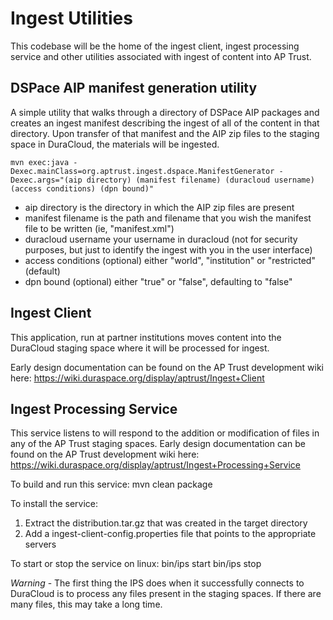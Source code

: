 # Ingest Utilities

This codebase will be the home of the ingest client, ingest processing service and other utilities associated with ingest of content into AP Trust.

## DSPace AIP manifest generation utility

A simple utility that walks through a directory of DSPace AIP packages and creates an ingest manifest describing the ingest of all of the content in that directory.  Upon transfer of that manifest and the AIP zip files to the staging space in DuraCloud, the materials will be ingested.

	mvn exec:java -Dexec.mainClass=org.aptrust.ingest.dspace.ManifestGenerator -Dexec.args="(aip directory) (manifest filename) (duracloud username) (access conditions) (dpn bound)"

* aip directory is the directory in which the AIP zip files are present 
* manifest filename is the path and filename that you wish the manifest file to be written (ie, "manifest.xml")
* duracloud username your username in duracloud (not for security purposes, but just to identify the ingest with you in the user interface)
* access conditions (optional) either "world", "institution" or "restricted" (default)
* dpn bound (optional) either "true" or "false", defaulting to "false"

## Ingest Client
This application, run at partner institutions moves content into the DuraCloud staging space where it will be processed for ingest.

Early design documentation can be found on the AP Trust development wiki here: https://wiki.duraspace.org/display/aptrust/Ingest+Client

## Ingest Processing Service
This service listens to will respond to the addition or modification of files in any of the AP Trust staging spaces.  Early design documentation can be found on the AP Trust development wiki here: https://wiki.duraspace.org/display/aptrust/Ingest+Processing+Service

To build and run this service:
    mvn clean package

To install the service:
1. Extract the distribution.tar.gz that was created in the target directory
2. Add a ingest-client-config.properties file that points to the appropriate servers

To start or stop the service on linux:
    bin/ips start
    bin/ips stop

*Warning* - The first thing the IPS does when it successfully connects to DuraCloud is to process any files present in the staging spaces.  If there are many files, this may take a long time.
